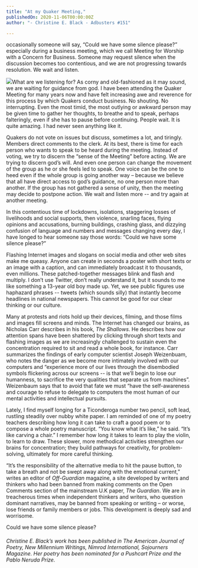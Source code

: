 ```yaml
---
title: "At my Quaker Meeting,"
publishedOn: 2020-11-06T00:00:00Z
author: "- Christine E. Black - Adbusters #151"

---
```


occasionally someone will say, “Could we have some silence please?” especially during a business meeting, which we call Meeting for Worship with a Concern for Business. Someone may request silence when the discussion becomes too contentious, and we are not progressing towards resolution. We wait and listen.

![](/images/articles/5fa5a0ce7a78a14ddd6e8d58_listening_to_the_silence_quaker_meeting_600x400_1.jpg)What are we listening for? As corny and old-fashioned as it may sound, we are waiting for guidance from god. I have been attending the Quaker Meeting for many years now and have felt increasing awe and reverence for this process by which Quakers conduct business. No shouting. No interrupting. Even the most timid, the most outlying or awkward person may be given time to gather her thoughts, to breathe and to speak, perhaps falteringly, even if she has to pause before continuing. People wait. It is quite amazing. I had never seen anything like it.

Quakers do not vote on issues but discuss, sometimes a lot, and tiringly. Members direct comments to the clerk. At its best, there is time for each person who wants to speak to be heard during the meeting. Instead of voting, we try to discern the “sense of the Meeting” before acting. We are trying to discern god’s will. And even one person can change the movement of the group as he or she feels led to speak. One voice can be the one to heed even if the whole group is going another way – because we believe that all have direct access to god’s guidance, no one person more than another. If the group has not gathered a sense of unity, then the meeting may decide to postpone action. We wait and listen more -- and try again at another meeting.

In this contentious time of lockdowns, isolations, staggering losses of livelihoods and social supports, then violence, snarling faces, flying opinions and accusations, burning buildings, crashing glass, and dizzying confusion of language and numbers and messages changing every day, I have longed to hear someone say those words: “Could we have some silence please?”

Flashing Internet images and slogans on social media and other web sites make me queasy. Anyone can create in seconds a poster with short texts or an image with a caption, and can immediately broadcast it to thousands, even millions. These patched-together messages blink and flash and multiply. I don’t use Twitter, don’t really understand it, but it sounds to me like something a 13-year old boy made up. Yet, we see public figures use haphazard phrases -- tweets (which sounds silly) that instantly become headlines in national newspapers. This cannot be good for our clear thinking or our culture.

Many at protests and riots hold up their devices, filming, and those films and images fill screens and minds. The Internet has changed our brains, as Nicholas Carr describes in his book, *The Shallows*. He describes how our attention spans have been shattered by clicking through short texts and flashing images as we are increasingly challenged to sustain even the concentration required to sit and read a whole book, for instance. Carr summarizes the findings of early computer scientist Joseph Weizenbuam, who notes the danger as we become more intimately involved with our computers and “experience more of our lives through the disembodied symbols flickering across our screens -- is that we’ll begin to lose our humanness, to sacrifice the very qualities that separate us from machines”. Weizenbaum says that to avoid that fate we must “have the self-awareness and courage to refuse to delegate to computers the most human of our mental activities and intellectual pursuits.

Lately, I find myself longing for a Ticonderoga number two pencil, soft lead, rustling steadily over nubby white paper. I am reminded of one of my poetry teachers describing how long it can take to craft a good poem or to compose a whole poetry manuscript. “You know what it’s like,” he said. “It’s like carving a chair.” I remember how long it takes to learn to play the violin, to learn to draw. These slower, more methodical activities strengthen our brains for concentration; they build pathways for creativity, for problem-solving, ultimately for more careful thinking.

“It’s the responsibility of the alternative media to hit the pause button, to take a breath and not be swept away along with the emotional current,” writes an editor of *Off-Guardian* magazine, a site developed by writers and thinkers who had been banned from making comments on the Open Comments section of the mainstream U.K paper, *The Guardian*. We are in treacherous times when independent thinkers and writers, who question dominant narratives, may be banned from speaking or writing – or worse, lose friends or family members or jobs. This development is deeply sad and worrisome.

Could we have some silence please?

###### Christine E. Black’s work has been published in *The American Journal of Poetry, New Millennium Writings, Nimrod International, Sojourners Magazine*. Her poetry has been nominated for a Pushcart Prize and the Pablo Neruda Prize.